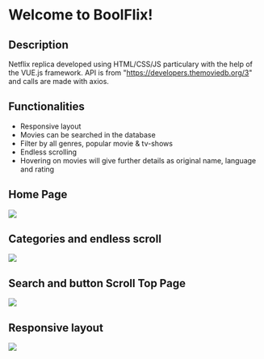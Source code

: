 Welcome to BoolFlix!
===================


Description
-------
Netflix replica developed using HTML/CSS/JS particulary with the help of the VUE.js framework.
API is from "https://developers.themoviedb.org/3" and calls are made with axios.

Functionalities
---------------

 - Responsive layout
 - Movies can be searched in the database
 - Filter by all genres, popular movie & tv-shows
 - Endless scrolling
 - Hovering on movies will give further details as original name, language and rating



Home Page
--------------------------




![](gif/home-page.gif)


Categories and endless scroll
--------------------------




![](gif/endlessScroll-categories.gif)



Search and button Scroll Top Page
--------------------------




![](gif/search-topPage_1.gif)



Responsive layout
--------------------------




![](gif/responsive_1.gif)
